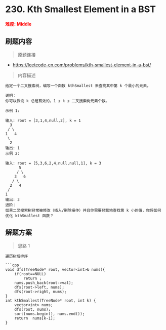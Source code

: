 # 230. Kth Smallest Element in a BST

 **<font color=red>难度: Middle</font>**

 ## 刷题内容

 > 原题连接

* https://leetcode-cn.com/problems/kth-smallest-element-in-a-bst/
  
 > 内容描述
 
 ```
给定一个二叉搜索树，编写一个函数 kthSmallest 来查找其中第 k 个最小的元素。

说明：
你可以假设 k 总是有效的，1 ≤ k ≤ 二叉搜索树元素个数。

示例 1:

输入: root = [3,1,4,null,2], k = 1
   3
  / \
 1   4
  \
   2
输出: 1
示例 2:

输入: root = [5,3,6,2,4,null,null,1], k = 3
       5
      / \
     3   6
    / \
   2   4
  /
 1
输出: 3
进阶：
如果二叉搜索树经常被修改（插入/删除操作）并且你需要频繁地查找第 k 小的值，你将如何优化 kthSmallest 函数？
 ```

## 解题方案
> 思路 1
```
遍历树后排序
```
```
```cpp
void dfs(TreeNode* root, vector<int>& nums){
    if(root==NULL)
        return ;
    nums.push_back(root->val);
    dfs(root->left, nums);
    dfs(root->right, nums);
}
int kthSmallest(TreeNode* root, int k) {
    vector<int> nums;
    dfs(root, nums);
    sort(nums.begin(), nums.end());
    return  nums[k-1];
}
```